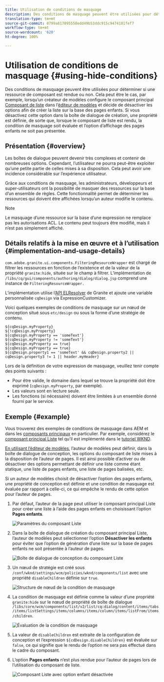 ```yaml
---
title: Utilisation de conditions de masquage
description: Des conditions de masquage peuvent être utilisées pour déterminer si une ressource de composant est rendue ou non.
translation-type: tm+mt
source-git-commit: 0799a817095558edd49b53ddc915c9474181fef7
workflow-type: tm+mt
source-wordcount: '620'
ht-degree: 100%

---
```



# Utilisation de conditions de masquage {#using-hide-conditions}

Des conditions de masquage peuvent être utilisées pour déterminer si une ressource de composant est rendue ou non. Cela peut être le cas, par exemple, lorsqu’un créateur de modèles configure le composant principal [Composant de liste](https://docs.adobe.com/content/help/fr-FR/experience-manager-core-components/using/components/list.html) dans l’[éditeur de modèles](/help/sites-cloud/authoring/features/templates.md) et décide de désactiver les options afin de créer la liste sur la base des pages enfants. Si vous désactivez cette option dans la boîte de dialogue de création, une propriété est définie, de sorte que, lorsque le composant de liste est rendu, la condition de masquage soit évaluée et l’option d’affichage des pages enfants ne soit pas présentée.

## Présentation {#overview}

Les boîtes de dialogue peuvent devenir très complexes et contenir de nombreuses options. Cependant, l’utilisateur ne pourra peut-être exploiter qu’une petite partie de celles mises à sa disposition. Cela peut avoir une incidence considérable sur l’expérience utilisateur.

Grâce aux conditions de masquage, les administrateurs, développeurs et super-utilisateurs ont la possibilité de masquer des ressources sur la base d’un ensemble de règles. Cette fonctionnalité permet de déterminer les ressources qui doivent être affichées lorsqu’un auteur modifie le contenu.

>[!NOTE]
>
>Le masquage d’une ressource sur la base d’une expression ne remplace pas les autorisations ACL. Le contenu peut toujours être modifié, mais il n’est pas simplement affiché.

## Détails relatifs à la mise en œuvre et à l’utilisation  {#implementation-and-usage-details}

`com.adobe.granite.ui.components.FilteringResourceWrapper` est chargé de filtrer les ressources en fonction de l’existence et de la valeur de la propriété `granite:hide`, située sur le champ à filtrer. L’implémentation de `/libs/cq/gui/components/authoring/dialog/dialog.jsp` comprend une instance de `FilteringResourceWrapper.`

L’implémentation utilise l’[API ELResolver](https://helpx.adobe.com/fr/experience-manager/6-5/sites/developing/using/reference-materials/granite-ui/api/jcr_root/libs/granite/ui/docs/server/el.html) de Granite et ajoute une variable personnalisée `cqDesign` via ExpressionCustomizer.

Voici quelques exemples de conditions de masquage sur un nœud de conception situé sous `etc/design` ou sous la forme d’une stratégie de contenu.

```
${cqDesign.myProperty}
${!cqDesign.myProperty}
${cqDesign.myProperty == 'someText'}
${cqDesign.myProperty != 'someText'}
${cqDesign.myProperty == true}
${cqDesign.myProperty == true}
${cqDesign.property1 == 'someText' && cqDesign.property2 || cqDesign.property3 != 1 || header.myHeader}
```

Lors de la définition de votre expression de masquage, veuillez tenir compte des points suivants :

* Pour être valide, le domaine dans lequel se trouve la propriété doit être exprimé (`cqDesign.myProperty`, par exemple).
* Les valeurs sont en lecture seule.
* Les fonctions (si nécessaire) doivent être limitées à un ensemble donné fourni par le service.

## Exemple {#example}

Vous trouverez des exemples de conditions de masquage dans AEM et dans les [composants principaux](https://docs.adobe.com/content/help/fr-FR/experience-manager-core-components/using/introduction.html) en particulier. Par exemple, considérez le [composant principal Liste](https://docs.adobe.com/content/help/en/experience-manager-core-components/using/components/list.html) tel qu’il est implémenté dans le [tutoriel WKND](/help/implementing/developing/introduction/develop-wknd-tutorial.md).

[En utilisant l’éditeur de modèles](/help/sites-cloud/authoring/features/templates.md), l’auteur de modèles peut définir, dans la boîte de dialogue de conception, les options du composant de liste mises à la disposition de l’auteur de pages. Il est ainsi possible d’activer ou de désactiver des options permettant de définir une liste comme étant statique, une liste de pages enfants, une liste de pages balisées, etc.

Si un auteur de modèles choisit de désactiver l’option des pages enfants, une propriété de conception est définie et une condition de masquage est évaluée par rapport à celle-ci, ce qui empêche le rendu de cette option pour l’auteur de pages.

1. Par défaut, l’auteur de la page peut utiliser le composant principal Liste pour créer une liste à l’aide des pages enfants en choisissant l’option **Pages enfants**.

   ![Paramètres du composant Liste](assets/hide-conditions-list-settings.png)

1. Dans la boîte de dialogue de création du composant principal Liste, l’auteur de modèles peut sélectionner l’option **Désactiver les enfants** pour éviter que l’option de génération d’une liste sur la base de pages enfants ne soit présentée à l’auteur de pages.

   ![Boîte de dialogue de conception du composant Liste](assets/hide-conditions-list-design.png)

1. Un nœud de stratégie est créé sous `/conf/wknd/settings/wcm/policies/wknd/components/list` avec une propriété `disableChildren` définie sur `true`.

   ![Structure de nœud de la condition de masquage](assets/hide-conditions-node-structure.png)

1. La condition de masquage est définie comme la valeur d’une propriété `granite:hide` sur le nœud de propriété de boîte de dialogue `/libs/core/wcm/components/list/v2/list/cq:dialog/content/items/tabs/items/listSettings/items/columns/items/column/items/listFrom/items/children`.

   ![Évaluation de la condition de masquage](assets/hide-conditions-evaluation.png)

1. La valeur de `disableChildren` est extraite de la configuration de conception et l’expression `${cdDesign.disableChildren}` est évaluée sur `false`, ce qui signifie que le rendu de l’option ne sera pas effectué dans le cadre du composant.

1. L’option **Pages enfants** n’est plus rendue pour l’auteur de pages lors de l’utilisation du composant de liste.

   ![Composant Liste avec option enfant désactivée](assets/hide-conditions-child-disabled.png)

